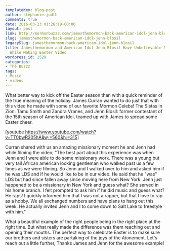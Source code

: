 ```yaml
---
templateKey: blog-post
author: stephanie.judth
comments: true
date: 2016-03-23 01:26:19+00:00
layout: post
link: http://mormonbuzzz.com/jamesthemormon-back-american-idol-jenn-blosil/
slug: jamesthemormon-back-american-idol-jenn-blosil
legacySlug: jamesthemormon-back-american-idol-jenn-blosil
title: Jamesthemormon and American Idol Jenn Blosil Have Unbelievable Missionary Moment
  While Making Easter Video
wordpress_id: 1529
categories:
- The Buzzz
tags:
- Music
- videos
---
```


What better way to kick off the Easter season than with a quick reminder of the true meaning of the holiday. James Curran wanted to do just that with this video he made with some of our favorite Mormon Celebs! The Sistas in Zion: Tamu Smith and Zandra Vranes, and Jenn Blosil: former contestant of the 15th season of American Idol, teamed up with James to spread some Easter cheer.

[youtube https://www.youtube.com/watch?v=TT0bwR205hA&w;=560&h;=315]

Curran shared with us an amazing missionary moment he and Jenn had while filming the video;
"The best part about this experience was when Jenn and I were able to do some missionary work. There was a young but very tall African american looking gentleman who walked past us a few times as we were filming. So Jenn and I walked over to him and asked him if he was LDS and if he would like to be in our video. He said that he "was" LDS but had since fallen away since moving here from New York. Jenn just happened to be a missionary in New York and guess what? She served in his home branch. I felt prompted to ask him if he did music and guess what? He raps! I quickly informed him that I was not a rapper, but that I love to rap as a hobby. We all exchanged numbers and have plans to hang out this week. He actually invited Jenn and I to come down to Salt Lake to freestyle with him."

What a beautiful example of the right people being in the right place at the right time. But what really made the difference was them reaching out and opening their mouths. The perfect way to celebrate Easter is to make sure our brothers and sisters are partaking of the joys of the Atonement. Let's reach out a little further, Thanks James and Jenn for the awesome example!


